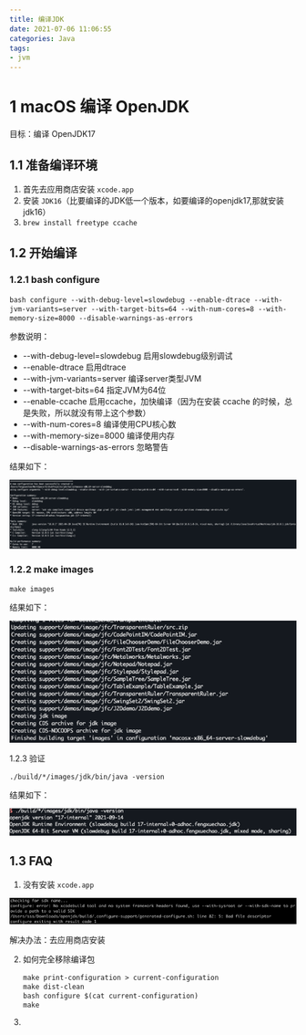 ```yaml
---
title: 编译JDK
date: 2021-07-06 11:06:55
categories: Java
tags:
- jvm
---
```


# 1 macOS 编译 OpenJDK

目标：编译 OpenJDK17

## 1.1 准备编译环境

1. 首先去应用商店安装 `xcode.app`
2. 安装 `JDK16`（比要编译的JDK低一个版本，如要编译的openjdk17,那就安装jdk16）
3. `brew install freetype ccache`

<!-- more -->

## 1.2 开始编译

### 1.2.1 bash configure

```shell
bash configure --with-debug-level=slowdebug --enable-dtrace --with-jvm-variants=server --with-target-bits=64 --with-num-cores=8 --with-memory-size=8000 --disable-warnings-as-errors
```

参数说明：

- --with-debug-level=slowdebug 启用slowdebug级别调试
- --enable-dtrace 启用dtrace
- --with-jvm-variants=server 编译server类型JVM
- --with-target-bits=64 指定JVM为64位
- --enable-ccache 启用ccache，加快编译（因为在安装 ccache 的时候，总是失败，所以就没有带上这个参数）
- --with-num-cores=8 编译使用CPU核心数
- --with-memory-size=8000 编译使用内存
- --disable-warnings-as-errors 忽略警告

结果如下：

![image-20210706183317055](https://raw.githubusercontent.com/littlefxc/littlefxc.github.io/images/images/image-20210706183317055.png)

### 1.2.2 make images

```shell
make images
```

结果如下：

![image-20210706190102890](https://raw.githubusercontent.com/littlefxc/littlefxc.github.io/images/images/image-20210706190102890.png)

1.2.3 验证

```shell
./build/*/images/jdk/bin/java -version
```

结果如下：

![image-20210706190321790](https://raw.githubusercontent.com/littlefxc/littlefxc.github.io/images/images/image-20210706190321790.png)

## 1.3 FAQ

1. 没有安装 `xcode.app`

![img](https://raw.githubusercontent.com/littlefxc/littlefxc.github.io/images/images/1460000020736821.png)

解决办法：去应用商店安装

2. 如何完全移除编译包

   ```shell
   make print-configuration > current-configuration
   make dist-clean
   bash configure $(cat current-configuration)
   make
   ```

   

3. 

